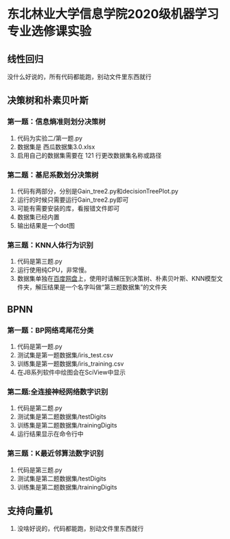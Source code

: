 # 东北林业大学信息学院2020级机器学习专业选修课实验

## 线性回归

没什么好说的，所有代码都能跑，别动文件里东西就行

## 决策树和朴素贝叶斯

### 第一题：信息熵准则划分决策树
1. 代码为实验二/第一题.py
2. 数据集是 西瓜数据集3.0.xlsx
3. 启用自己的数据集需要在 121 行更改数据集名称或路径

### 第二题：基尼系数划分决策树
1. 代码有两部分，分别是Gain_tree2.py和decisionTreePlot.py
2. 运行的时候只需要运行Gain_tree2.py即可
3. 可能有需要安装的库，看报错文件即可
4. 数据集已经内置
5. 输出结果是一个dot图

### 第三题：KNN人体行为识别
1. 代码是第三题.py
2. 运行使用纯CPU，非常慢。
3. 数据集单独在[百度网盘](https://pan.baidu.com/s/11ltnTMGXeCya-Vwby66jQQ?pwd=0gno)上，使用时请解压到决策树、朴素贝叶斯、KNN模型文件夹，解压结果是一个名字叫做“第三题数据集”的文件夹

## BPNN

### 第一题：BP网络鸢尾花分类

1. 代码是第一题.py
2. 测试集是第一题数据集/iris_test.csv
3. 训练集是第一题数据集/iris_training.csv
4. 在JB系列软件中绘图会在SciView中显示

### 第二题:全连接神经网络数字识别

1. 代码是第二题.py
2. 测试集是第二题数据集/testDigits
3. 训练集是第二题数据集/trainingDigits
4. 运行结果显示在命令行中

### 第三题：K最近邻算法数字识别
1. 代码是第三题.py
2. 测试集是第二题数据集/testDigits
3. 训练集是第二题数据集/trainingDigits

## 支持向量机

1. 没啥好说的，代码都能跑，别动文件里东西就行